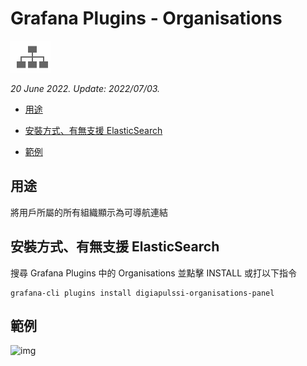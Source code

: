 # Grafana Plugins - Organisations

![img](Organisations_icon.png)

*20 June 2022. Update: 2022/07/03.*

* [用途](#use)

* [安裝方式、有無支援 ElasticSearch](#install)

* [範例](#example)

<h2 id="use">用途</h2>

將用戶所屬的所有組織顯示為可導航連結

<h2 id="install">安裝方式、有無支援 ElasticSearch</h2>

搜尋 Grafana Plugins 中的 Organisations 並點擊 INSTALL 或打以下指令

    grafana-cli plugins install digiapulssi-organisations-panel

<h2 id="example">範例</h2>

![img](AJAX.png)

